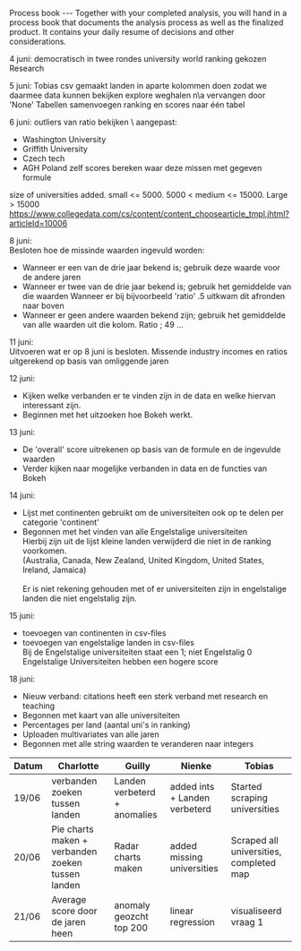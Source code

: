 Process book --- Together with your completed analysis, you will hand in a process book that documents the analysis process as well as the finalized product. It contains your daily resume of decisions and other considerations.

4 juni:
democratisch in twee rondes university world ranking gekozen
Research

5 juni:
Tobias csv gemaakt
landen in aparte kolommen doen zodat we daarmee data kunnen bekijken
explore weghalen
n\a vervangen door 'None'
Tabellen samenvoegen ranking en scores naar één tabel

6 juni:
outliers van ratio bekijken \\
  aangepast:
  * Washington University 
  * Griffith University
  * Czech tech
  * AGH Poland
zelf scores bereken waar deze missen met gegeven formule

size of universities added. small <= 5000. 5000 < medium <= 15000. Large > 15000
https://www.collegedata.com/cs/content/content_choosearticle_tmpl.jhtml?articleId=10006


8 juni:<br />
Besloten hoe de missinde waarden ingevuld worden:
  * Wanneer er een van de drie jaar bekend is; gebruik deze waarde voor de andere jaren 
  * Wanneer er twee van de drie jaar bekend is; gebruik het gemiddelde van die waarden 
      Wanneer er bij bijvoorbeeld 'ratio' .5 uitkwam dit afronden naar boven
  * Wanneer er geen andere waarden bekend zijn; gebruik het gemiddelde van alle waarden uit die kolom.
        Ratio ; 49
        ...

11 juni: <br />
Uitvoeren wat er op 8 juni is besloten.
Missende industry incomes en ratios uitgerekend op basis van omliggende jaren

12 juni: <br />
* Kijken welke verbanden er te vinden zijn in de data en welke hiervan interessant zijn. 
* Beginnen met het uitzoeken hoe Bokeh werkt.

13 juni: <br />
* De 'overall' score uitrekenen op basis van de formule en de ingevulde waarden
* Verder kijken naar mogelijke verbanden in data en de functies van Bokeh

14 juni: <br />
* Lijst met continenten gebruikt om de universiteiten ook op te delen per categorie 'continent' 
* Begonnen met het vinden van alle Engelstalige universiteiten <br />
      Hierbij zijn uit de lijst kleine landen verwijderd die niet in de ranking voorkomen. <br />
      (Australia, Canada, New Zealand, United Kingdom, United States, Ireland, Jamaica) <br /> <br />
      Er is niet rekening gehouden met of er universiteiten zijn in engelstalige landen die niet engelstalig zijn.

15 juni: <br />
* toevoegen van continenten in csv-files 
* toevoegen van engelstalige landen in csv-files  <br />
    Bij de Engelstalige universiteiten staat een 1; niet Engelstalig 0 <br />
    Engelstalige Universiteiten hebben een hogere score
    
18 juni: <br />
* Nieuw verband: citations heeft een sterk verband met research en teaching
* Begonnen met kaart van alle universiteiten
* Percentages per land (aantal uni's in ranking)
* Uploaden multivariates van alle jaren 
* Begonnen met alle string waarden te veranderen naar integers

Datum | Charlotte | Guilly | Nienke | Tobias
--- | --- | --- | --- | --- 
19/06 | verbanden zoeken tussen landen | Landen verbeterd + anomalies | added ints + Landen verbeterd | Started scraping universities
20/06 | Pie charts maken + verbanden zoeken tussen landen | Radar charts maken | added missing universities | Scraped all universities, completed map
21/06 | Average score door de jaren heen | anomaly geozcht top 200 | linear regression | visualiseerd vraag 1


